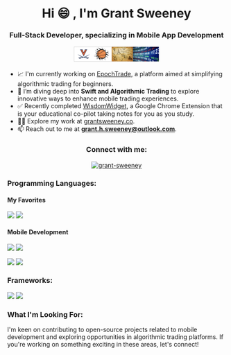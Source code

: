 <h1 align="center">Hi 😄 , I'm Grant Sweeney</h1>
<h3 align="center">Full-Stack Developer, specializing in Mobile App Development</h3>

<p align="center">
  <img src="banner.png" alt="Grant Sweeney - Banner" width="200"/>
</p>

- 📈 I'm currently working on [EpochTrade](https://github.com/grantsweeney02/EpochTrade), a platform aimed at simplifying algorithmic trading for beginners.
- 🌱 I’m diving deep into **Swift and Algorithmic Trading** to explore innovative ways to enhance mobile trading experiences.
- ✅ Recently completed [WisdomWidget](https://github.com/grantsweeney02/WisdomWidget), a Google Chrome Extension that is your educational co-pilot taking notes for you as you study.
- 👨‍💻 Explore my work at [grantsweeney.co](https://grantsweeney.co).
- 📫 Reach out to me at **grant.h.sweeney@outlook.com**.

<h3 align="center">Connect with me:</h3>
<p align="center">
<a href="https://linkedin.com/in/grant-sweeney" target="blank"><img align="center" src="https://raw.githubusercontent.com/rahuldkjain/github-profile-readme-generator/master/src/images/icons/Social/linked-in-alt.svg" alt="grant-sweeney" height="30" width="40" /></a>
</p>


<h3 align="left">Programming Languages:</h3>
<p>
  <h4>My Favorites</h4>
  <p>
    <img width="50px" src="https://cdn.jsdelivr.net/gh/devicons/devicon@latest/icons/java/java-original-wordmark.svg" />
    <img width="50px" src="https://cdn.jsdelivr.net/gh/devicons/devicon@latest/icons/python/python-original-wordmark.svg" />
  </p>
  <h4>Mobile Development</h4>
  <p>
    <img width="50px" src="https://cdn.jsdelivr.net/gh/devicons/devicon@latest/icons/dart/dart-plain-wordmark.svg" />
    <img width="50px" src="https://cdn.jsdelivr.net/gh/devicons/devicon@latest/icons/swift/swift-original.svg" />
  </p>
  <p>
    <img width="50px" src="https://cdn.jsdelivr.net/gh/devicons/devicon@latest/icons/html5/html5-original-wordmark.svg" />
    <img width="50px" src="https://cdn.jsdelivr.net/gh/devicons/devicon@latest/icons/css3/css3-original-wordmark.svg" />
  </p>
</p>
<h3 align="left">Frameworks:</h3>
<p>
  <img width="50px" src="https://cdn.jsdelivr.net/gh/devicons/devicon@latest/icons/react/react-original-wordmark.svg" />
  <img width="50px" src="https://cdn.jsdelivr.net/gh/devicons/devicon@latest/icons/bootstrap/bootstrap-original-wordmark.svg" />
</p>

<h3 align="left">What I'm Looking For:</h3>
<p>
  I'm keen on contributing to open-source projects related to mobile development and exploring opportunities in algorithmic trading platforms. If you're working on something exciting in these areas, let's connect!
</p>
